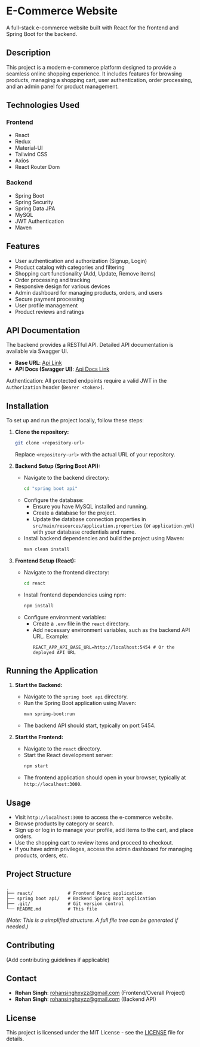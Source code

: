 # E-Commerce Website

A full-stack e-commerce website built with React for the frontend and Spring Boot for the backend.

## Description

This project is a modern e-commerce platform designed to provide a seamless online shopping experience. It includes features for browsing products, managing a shopping cart, user authentication, order processing, and an admin panel for product management.

## Technologies Used

### Frontend
- React
- Redux
- Material-UI
- Tailwind CSS
- Axios
- React Router Dom

### Backend
- Spring Boot
- Spring Security
- Spring Data JPA
- MySQL
- JWT Authentication
- Maven

## Features

- User authentication and authorization (Signup, Login)
- Product catalog with categories and filtering
- Shopping cart functionality (Add, Update, Remove items)
- Order processing and tracking
- Responsive design for various devices
- Admin dashboard for managing products, orders, and users
- Secure payment processing
- User profile management
- Product reviews and ratings

## API Documentation

The backend provides a RESTful API. Detailed API documentation is available via Swagger UI.

- **Base URL**: [Api Link](https://e-commerce-server-production-0873.up.railway.app)
- **API Docs (Swagger UI)**: [Api Docs Link](https://e-commerce-server-production-0873.up.railway.app/swagger-ui/index.html)

Authentication: All protected endpoints require a valid JWT in the `Authorization` header (`Bearer <token>`).

## Installation

To set up and run the project locally, follow these steps:

1.  **Clone the repository:**
    ```bash
    git clone <repository-url>
    ```
    Replace `<repository-url>` with the actual URL of your repository.

2.  **Backend Setup (Spring Boot API):**
    *   Navigate to the backend directory:
        ```bash
        cd "spring boot api"
        ```
    *   Configure the database:
        *   Ensure you have MySQL installed and running.
        *   Create a database for the project.
        *   Update the database connection properties in `src/main/resources/application.properties` (or `application.yml`) with your database credentials and name.
    *   Install backend dependencies and build the project using Maven:
        ```bash
        mvn clean install
        ```

3.  **Frontend Setup (React):**
    *   Navigate to the frontend directory:
        ```bash
        cd react
        ```
    *   Install frontend dependencies using npm:
        ```bash
        npm install
        ```
    *   Configure environment variables:
        *   Create a `.env` file in the `react` directory.
        *   Add necessary environment variables, such as the backend API URL. Example:
            ```env
            REACT_APP_API_BASE_URL=http://localhost:5454 # Or the deployed API URL
            ```

## Running the Application

1.  **Start the Backend:**
    *   Navigate to the `spring boot api` directory.
    *   Run the Spring Boot application using Maven:
        ```bash
        mvn spring-boot:run
        ```
    *   The backend API should start, typically on port 5454.

2.  **Start the Frontend:**
    *   Navigate to the `react` directory.
    *   Start the React development server:
        ```bash
        npm start
        ```
    *   The frontend application should open in your browser, typically at `http://localhost:3000`.

## Usage

-   Visit `http://localhost:3000` to access the e-commerce website.
-   Browse products by category or search.
-   Sign up or log in to manage your profile, add items to the cart, and place orders.
-   Use the shopping cart to review items and proceed to checkout.
-   If you have admin privileges, access the admin dashboard for managing products, orders, etc.

## Project Structure

```
.
├── react/             # Frontend React application
├── spring boot api/   # Backend Spring Boot application
├── .git/              # Git version control
└── README.md          # This file
```
*(Note: This is a simplified structure. A full file tree can be generated if needed.)*

## Contributing

(Add contributing guidelines if applicable)

## Contact

-   **Rohan Singh**: rohansinghxyzz@gmail.com (Frontend/Overall Project)
-   **Rohan Singh**: rohansinghxyzz@gmail.com (Backend API)

## License

This project is licensed under the MIT License - see the [LICENSE](LICENSE) file for details.